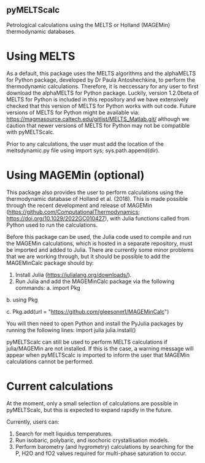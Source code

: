 ## pyMELTScalc

Petrological calculations using the MELTS or Holland (MAGEMin) thermodynamic databases.

# Using MELTS
As a default, this package uses the MELTS algorithms and the alphaMELTS for Python package, developed by Dr Paula Antoshechkina, to perform the thermodynamic calculations. Therefore, it is neccessary for any user to first download the alphaMELTS for Python package. Luckily, version 1.2.0beta of MELTS for Python is included in this repository and we have extensively checked that this version of MELTS for Python works with out code. Future versions of MELTS for Python might be available via:
https://magmasource.caltech.edu/gitlist/MELTS_Matlab.git/
although we caution that newer versions of MELTS for Python may not be compatible with pyMELTScalc.

Prior to any calculations, the user must add the location of the meltsdynamic.py file using import sys; sys.path.append(dir).

# Using MAGEMin (optional)
This package also provides the user to perform calculations using the thermodynamic database of Holland et al. (2018). This is made possible through the recent development and release of MAGEMin (https://github.com/ComputationalThermodynamics; https://doi.org/10.1029/2022GC010427), with Julia functions called from Python used to run the calculations.

Before this package can be used, the Julia code used to compile and run the MAGEMin calculations, which is hosted in a separate repository, must be imported and added to Julia. There are currently some minor problems that we are working through, but it should be possible to add the MAGEMinCalc package should by:
1. Install Julia (https://julialang.org/downloads/).
2. Run Julia and add the MAGEMinCalc package via the following commands:
a. import Pkg

b. using Pkg

c. Pkg.add(url = "https://github.com/gleesonm1/MAGEMinCalc")

You will then need to open Python and install the PyJulia packages by running the following lines:
import julia
julia.install()

pyMELTScalc can still be used to perform MELTS calculations if julia/MAGEMin are not installed. If this is the case, a warning message will appear when pyMELTScalc is imported to inform the user that MAGEMin calculations cannot be performed.

# Current calculations
At the moment, only a small selection of calculations are possible in pyMELTScalc, but this is expected to expand rapidly in the future.

Currently, users can:
1. Search for melt liquidus temperatures.
2. Run isobaric, polybaric, and isochoric crystallisation models.
3. Perform barometry (and hygrometry) calculations by searching for the P, H2O and fO2 values required for multi-phase saturation to occur.
